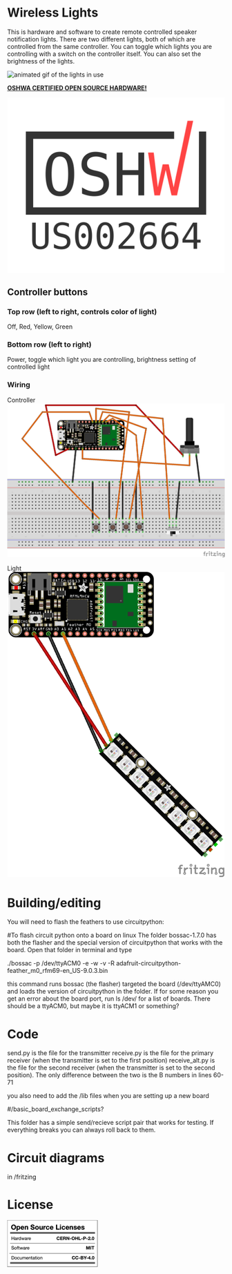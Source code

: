 # Wireless Lights

This is hardware and software to create remote controlled speaker notification lights.  There are two different lights, both of which are controlled from the same controller.  You can toggle which lights you are controlling with a switch on the controller itself.  You can also set the brightness of the lights.

![animated gif of the lights in use](/images/wirelessLights.gif)

**[OSHWA CERTIFIED OPEN SOURCE HARDWARE!](https://certification.oshwa.org/us002664.html)**

![certification mark UID US002664](/images/certification-mark-US002664-stacked.png)



## Controller buttons

### Top row (left to right, controls color of light)

Off, Red, Yellow, Green

### Bottom row (left to right)

Power, toggle which light you are controlling, brightness setting of controlled light 

### Wiring

Controller
![fritzing wiring diagram](/fritzing/send_bb.png)

Light
![fritzing wiring diagram](/fritzing/receive_bb.png)


# Building/editing

You will need to flash the feathers to use circuitpython:

#To flash circuit python onto a board on linux
The folder bossac-1.7.0 has both the flasher and the special version of circuitpython that works with the board. Open that folder in terminal and type 

./bossac -p /dev/ttyACM0 -e -w -v -R adafruit-circuitpython-feather_m0_rfm69-en_US-9.0.3.bin 

this command runs bossac (the flasher) targeted the board (/dev/ttyAMC0) and loads the version of circuitpython in the folder.  If for some reason you get an error about the board port, run ls /dev/ for a list of boards. There should be a ttyACM0, but maybe it is ttyACM1 or something? 

# Code 

send.py is the file for the transmitter
receive.py is the file for the primary receiver (when the transmitter is set to the first position)
receive_alt.py is the file for the second receiver (when the transmitter is set to the second position). The only difference between the two is the B numbers in lines 60-71

you also need to add the /lib files when you are setting up a new board

#/basic_board_exchange_scripts?

This folder has a simple send/recieve script pair that works for testing.  If everything breaks you can always roll back to them.

# Circuit diagrams 

in /fritzing

# License

![HW: CERN-OHL-P-2.0; SW: MIT; DOC: CC-BY-4.0](/images/license.png)
